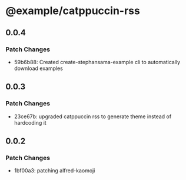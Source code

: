 # @example/catppuccin-rss

## 0.0.4

### Patch Changes

- 59b6b88: Created create-stephansama-example cli to automatically download examples

## 0.0.3

### Patch Changes

- 23ce67b: upgraded catppuccin rss to generate theme instead of hardcoding it

## 0.0.2

### Patch Changes

- 1bf00a3: patching alfred-kaomoji
